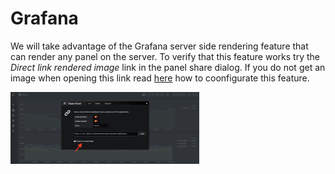 # Grafana

We will take advantage of the Grafana server side rendering feature that can render any panel on the server. To verify that this feature works try the *Direct link rendered image* link in the panel share dialog. If you do not get an image when opening this link read [here](https://grafana.com/docs/administration/image_rendering/) how to coonfigurate this feature.

<img src="../images/grafa_1.png" width="60%" hight="60%">
